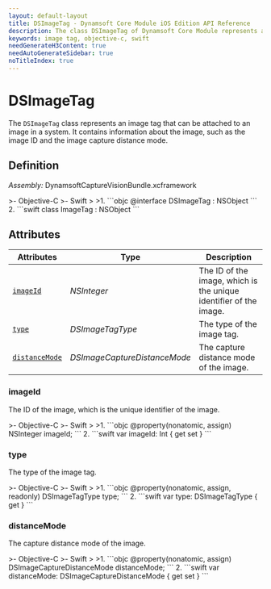 ```yaml
---
layout: default-layout
title: DSImageTag - Dynamsoft Core Module iOS Edition API Reference
description: The class DSImageTag of Dynamsoft Core Module represents an image tag that can be attached to an image in a system. It contains information about the image, such as the image ID and the image capture distance mode.
keywords: image tag, objective-c, swift
needGenerateH3Content: true
needAutoGenerateSidebar: true
noTitleIndex: true
---
```


# DSImageTag

The `DSImageTag` class represents an image tag that can be attached to an image in a system. It contains information about the image, such as the image ID and the image capture distance mode.

## Definition

*Assembly:* DynamsoftCaptureVisionBundle.xcframework

<div class="sample-code-prefix"></div>
>- Objective-C
>- Swift
>
>1. 
```objc
@interface DSImageTag : NSObject
```
2. 
```swift
class ImageTag : NSObject
```

## Attributes

| Attributes | Type | Description |
| ---------- | ---- | ----------- |
| [`imageId`](#imageid) | *NSInteger* | The ID of the image, which is the unique identifier of the image. |
| [`type`](#type) | *DSImageTagType* | The type of the image tag. |
| [`distanceMode`](#distancemode) | *DSImageCaptureDistanceMode* | The capture distance mode of the image. |

### imageId

The ID of the image, which is the unique identifier of the image.

<div class="sample-code-prefix"></div>
>- Objective-C
>- Swift
>
>1. 
```objc
@property(nonatomic, assign) NSInteger imageId;
```
2. 
```swift
var imageId: Int { get set }
```

### type

The type of the image tag.

<div class="sample-code-prefix"></div>
>- Objective-C
>- Swift
>
>1. 
```objc
@property(nonatomic, assign, readonly) DSImageTagType type;
```
2. 
```swift
var type: DSImageTagType { get }
```

### distanceMode

The capture distance mode of the image.

<div class="sample-code-prefix"></div>
>- Objective-C
>- Swift
>
>1. 
```objc
@property(nonatomic, assign) DSImageCaptureDistanceMode distanceMode;
```
2. 
```swift
var distanceMode: DSImageCaptureDistanceMode { get set }
```

